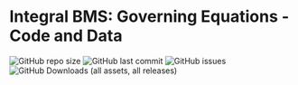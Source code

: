 # Integral BMS: Governing Equations - Code and Data  

![GitHub repo size](https://img.shields.io/github/repo-size/ocabanas/Integral_BMS_Governing_Equations)
![GitHub last commit](https://img.shields.io/github/last-commit/ocabanas/Integral_BMS_Governing_Equations)
![GitHub issues](https://img.shields.io/github/issues/ocabanas/Integral_BMS_Governing_Equations)
![GitHub Downloads (all assets, all releases)](https://img.shields.io/github/downloads/ocabanas/Integral_BMS_Governing_Equations/total)
